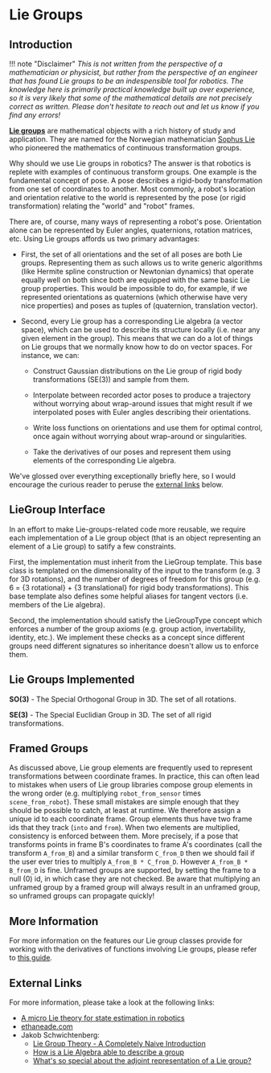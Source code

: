 # Lie Groups

## Introduction

!!! note "Disclaimer"
    *This is not written from the perspective of a mathematician or
    physicist, but rather from the perspective of an engineer that has found Lie
    groups to be an indespensible tool for robotics. The knowledge here is
    primarily practical knowledge built up over experience, so it is very likely
    that some of the mathematical details are not precisely correct as
    written. Please don't hesitate to reach out and let us know if you find any
    errors!*

[**Lie groups**](https://en.wikipedia.org/wiki/Lie_group) are mathematical
objects with a rich history of study and application. They are named for the
Norwegian mathematician [Sophus Lie](https://en.wikipedia.org/wiki/Sophus_Lie)
who pioneered the mathematics of continuous transformation groups.

Why should we use Lie groups in robotics? The answer is that robotics is replete
with examples of continuous transform groups. One example is the fundamental
concept of pose. A pose describes a rigid-body transformation from one set of
coordinates to another. Most commonly, a robot's location and orientation
relative to the world is represented by the pose (or rigid transformation)
relating the "world" and "robot" frames.

There are, of course, many ways of representing a robot's pose. Orientation
alone can be represented by Euler angles, quaternions, rotation matrices, etc.
Using Lie groups affords us two primary advantages:

 - First, the set of all orientations and the set of all poses
are both Lie groups. Representing them as such allows us to write generic
algorithms (like Hermite spline construction or Newtonian dynamics) that
operate equally well on both since both are equipped with the same basic Lie
group properties. This would be impossible to do, for example, if we
represented orientations as quaternions (which otherwise have very nice
properties) and poses as tuples of (quaternion, translation vector).

 - Second, every Lie group has a corresponding Lie algebra (a vector space), which
can be used to describe its structure locally (i.e. near any given element in
the group). This means that we can do a lot of things on Lie groups that we
normally know how to do on vector spaces. For instance, we can:

     - Construct Gaussian distributions on the Lie group of rigid body
       transformations (SE(3)) and sample from them. 
    
     - Interpolate between recorded actor poses to produce a trajectory without
       worrying about wrap-around issues that might result if we interpolated
       poses with Euler angles describing their orientations.
    
     - Write loss functions on orientations and use them for optimal control, once
       again without worrying about wrap-around or singularities.
    
     - Take the derivatives of our poses and represent them using elements of the
       corresponding Lie algebra.

We've glossed over everything exceptionally briefly here, so I would encourage
the curious reader to peruse the [external links](#external-links) below.

## LieGroup Interface

In an effort to make Lie-groups-related code more reusable, we require each
implementation of a Lie group object (that is an object representing an element
of a Lie group) to satify a few constraints.

First, the implementation must inherit from the LieGroup template. This base
class is templated on the dimensionality of the input to the transform (e.g. 3
for 3D rotations), and the number of degrees of freedom for this group (e.g. 6 =
{3 rotational} + {3 translational} for rigid body transformations). This base
template also defines some helpful aliases for tangent vectors (i.e. members of
the Lie algebra).

Second, the implementation should satisfy the LieGroupType concept which
enforces a number of the group axioms (e.g. group action, invertability,
identity, etc.). We implement these checks as a concept since different groups
need different signatures so inheritance doesn't allow us to enforce them.

## Lie Groups Implemented

**SO(3)** - The Special Orthogonal Group in 3D. The set of all rotations.

**SE(3)** - The Special Euclidian Group in 3D. The set of all rigid transformations.

## Framed Groups

As discussed above, Lie group elements are frequently used to represent
transformations between coordinate frames. In practice, this can often lead to
mistakes when users of Lie group libraries compose group elements in the wrong
order (e.g. multiplying `robot_from_sensor` times `scene_from_robot`). These
small mistakes are simple enough that they should be possible to catch, at least
at runtime. We therefore assign a unique id to each coordinate frame. Group elements 
thus have two frame ids that they track (`into` and `from`). When two elements
are multiplied, consistency is enforced between them. More precisely, if a pose
that transforms points in frame B's coordinates to frame A's coordinates (call
the transform `A_from_B`) and a similar transform `C_from_D` then we should fail
if the user ever tries to multiply `A_from_B * C_from_D`. However `A_from_B *
B_from_D` is fine. Unframed groups are supported, by setting the frame to a null 
(0) id, in which case they are not checked. Be aware that multiplying an unframed
group by a framed group will always result in an unframed group, so unframed groups
can propagate quickly!

## More Information

For more information on the features our Lie group classes provide for
working with the derivatives of functions involving Lie groups, please refer to [this guide](./liegroup_derivatives.md).

## External Links
For more information, please take a look at the following links:

 - [A micro Lie theory for state estimation in robotics](https://arxiv.org/pdf/1812.01537)
 - [ethaneade.com](https://ethaneade.com/)
 - Jakob Schwichtenberg:
     - [Lie Group Theory - A Completely Naive Introduction](https://jakobschwichtenberg.com/naive-introduction-lie-theory/)
     - [How is a Lie Algebra able to describe a group](https://jakobschwichtenberg.com/lie-algebra-able-describe-group/)
     - [What's so special about the adjoint representation of a Lie group?](https://jakobschwichtenberg.com/adjoint-representation/)

